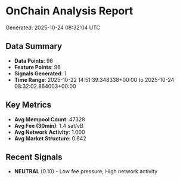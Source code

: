 # OnChain Analysis Report
Generated: 2025-10-24 08:32:04 UTC

## Data Summary
- **Data Points**: 96
- **Feature Points**: 96
- **Signals Generated**: 1
- **Time Range**: 2025-10-22 14:51:39.348338+00:00 to 2025-10-24 08:32:02.864003+00:00

## Key Metrics
- **Avg Mempool Count**: 47328
- **Avg Fee (30min)**: 1.4 sat/vB
- **Avg Network Activity**: 1.000
- **Avg Market Structure**: 0.642

## Recent Signals
- **NEUTRAL** (0.10) - Low fee pressure; High network activity
